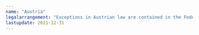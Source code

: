 ```yaml
---
name: "Austria" 
legalarrangement: "Exceptions in Austrian law are contained in the Federal Law on Copyright in Literary and Artistic Works and Related Rights."
lastupdate: 2021-12-31
---
```

